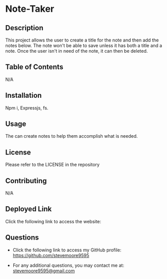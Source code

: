 # Note-Taker

  ## Description

  This project allows the user to create a title for the note and then add the notes below. The note won't be able to save unless it has both a title and a note. Once the user isn't in need of the note, it can then be deleted.

  ## Table of Contents

  N/A

  ## Installation

  Npm i, Expressjs, fs.

  ## Usage

  The can create notes to help them accomplish what is needed.

  ## License

  Please refer to the LICENSE in the repository

  ## Contributing

  N/A

  ## Deployed Link
  
  Click the following link to access the website: 

  ## Questions

  - Click the following link to access my GitHub profile: https://github.com/stevemoore9595
  
  - For any additional questions, you may contact me at: stevemoore9595@gmail.com